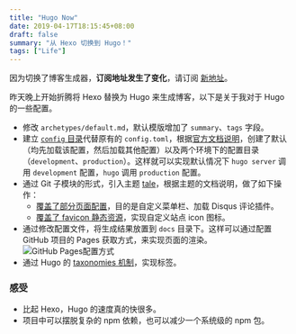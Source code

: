```yaml
---
title: "Hugo Now"
date: 2019-04-17T18:15:45+08:00
draft: false
summary: "从 Hexo 切换到 Hugo！"
tags: ["Life"]
---
```


因为切换了博客生成器，**订阅地址发生了变化**，请订阅 [新地址](https://hiwangzi.com/index.xml)。

昨天晚上开始折腾将 Hexo 替换为 Hugo 来生成博客，以下是关于我对于 Hugo 的一些配置。

* 修改 `archetypes/default.md`，默认模版增加了 `summary`、`tags` 字段。
* 建立 [`config` 目录](https://github.com/zill057/blogs/tree/15cf97bf639312217d719493915c0f05d46d0797/config)代替原有的 `config.toml`，根据[官方文档说明](https://gohugo.io/getting-started/configuration/#configuration-directory)，创建了默认（均先加载该配置，然后加载其他配置）以及两个环境下的配置目录（`development`、`production`）。这样就可以实现默认情况下 `hugo server` 调用 `development` 配置，`hugo` 调用 `production` 配置。
* 通过 Git 子模块的形式，引入主题 [tale](https://themes.gohugo.io/tale-hugo/)，根据主题的文档说明，做了如下操作：
  * [覆盖了部分页面配置](https://github.com/zill057/blogs/tree/15cf97bf639312217d719493915c0f05d46d0797/layouts)，目的是自定义菜单栏、加载 Disqus 评论插件。
  * [覆盖了 favicon 静态资源](https://github.com/zill057/blogs/tree/15cf97bf639312217d719493915c0f05d46d0797/static)，实现自定义站点 icon 图标。
* 通过修改配置文件，将生成结果放置到 `docs` 目录下。这样可以通过配置 GitHub 项目的 Pages 获取方式，来实现页面的渲染。
    ![GitHub Pages配置方式](./resources/github-pages-config.png)
* 通过 Hugo 的 [taxonomies 机制](https://gohugo.io/content-management/taxonomies/)，实现标签。

### 感受

* 比起 Hexo，Hugo 的速度真的快很多。
* 项目中可以摆脱复杂的 npm 依赖，也可以减少一个系统级的 npm 包。
